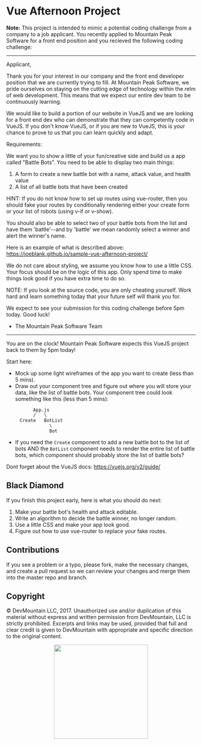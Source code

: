 # Vue Afternoon Project

**Note:** This project is intended to mimic a potential coding challenge from a company to a job applicant. You recently applied to Mountain Peak Software for a front end position and you recieved the following coding challenge:

-------------------------------------------------------------------
Applicant,

Thank you for your interest in our company and the front end developer position that we are currently trying to fill. At Mountain Peak Software, we pride ourselves on staying on the cutting edge of technology within the relm of web development. This means that we expect our entire dev team to be continuously learning.

We would like to build a portion of our website in VueJS and we are looking for a front end dev who can demonstrate that they can competently code in VueJS. If you don't know VueJS, or if you are new to VueJS, this is your chance to prove to us that you can learn quickly and adapt.

Requirements:

We want you to show a little of your fun/creative side and build us a app called "Battle Bots". You need to be able to display two main things:

1. A form to create a new battle bot with a name, attack value, and health value
2. A list of all battle bots that have been created

HINT: If you do not know how to set up routes using vue-router, then you should fake your routes by conditionally rendering either your create form or your list of robots (using v-if or v-show).

You should also be able to select two of your battle bots from the list and have them 'battle'--and by 'battle' we mean randomly select a winner and alert the winner's name. 

Here is an example of what is described above: https://joeblank.github.io/sample-vue-afternoon-project/ 

We do not care about styling, we assume you know how to use a little CSS. Your focus should be on the logic of this app. Only spend time to make things look good if you have extra time to do so.

NOTE: If you look at the source code, you are only cheating yourself. Work hard and learn something today that your future self will thank you for.

We expect to see your submission for this coding challenge before 5pm today. Good luck!

- The Mountain Peak Software Team

-------------------------------------------------------------------


You are on the clock! Mountain Peak Software expects this VueJS project back to them by 5pm today! 

Start here:

* Mock up some light wireframes of the app you want to create (less than 5 mins).
* Draw out your component tree and figure out where you will store your data, like the list of battle bots. Your component tree could look something like this (less than 5 mins):
```
          App.js
          /   \
     Create   BotList
                \
                Bot
```
* If you need the `Create` component to add a new battle bot to the list of bots AND the `BotList` component needs to render the entire list of battle bots, which component should probably store the list of battle bots?

Dont forget about the VueJS docs: https://vuejs.org/v2/guide/

## Black Diamond

If you finish this project early, here is what you should do next:
1. Make your battle bot's health and attack editable.
2. Write an algorithm to decide the battle winner, no longer random.
3. Use a little CSS and make your app look good.
4. Figure out how to use vue-router to replace your fake routes.

## Contributions

If you see a problem or a typo, please fork, make the necessary changes, and create a pull request so we can review your changes and merge them into the master repo and branch.

## Copyright

© DevMountain LLC, 2017. Unauthorized use and/or duplication of this material without express and written permission from DevMountain, LLC is strictly prohibited. Excerpts and links may be used, provided that full and clear credit is given to DevMountain with appropriate and specific direction to the original content.

<p align="center">
<img src="https://devmounta.in/img/logowhiteblue.png" width="250">
</p>
